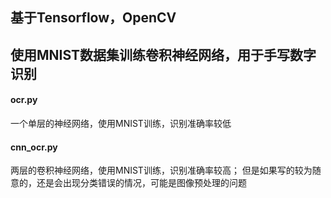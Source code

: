 ## 基于Tensorflow，OpenCV
## 使用MNIST数据集训练卷积神经网络，用于手写数字识别

#### ocr.py
一个单层的神经网络，使用MNIST训练，识别准确率较低

#### cnn_ocr.py
两层的卷积神经网络，使用MNIST训练，识别准确率较高；
但是如果写的较为随意的，还是会出现分类错误的情况，可能是图像预处理的问题